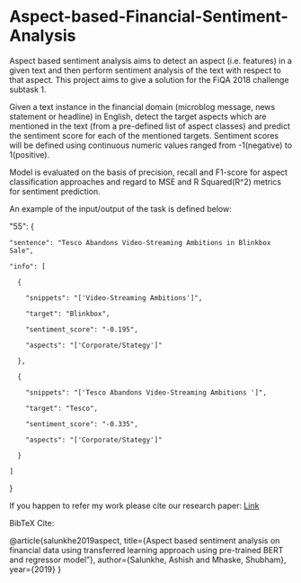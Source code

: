 # Aspect-based-Financial-Sentiment-Analysis
Aspect based sentiment analysis aims to detect an aspect (i.e. features) in a given text and then perform sentiment analysis of the text with respect to that aspect. This project aims to give a solution for the FiQA 2018 challenge subtask 1. <br>

Given a text instance in the financial domain (microblog message, news statement or headline) in English, detect the target aspects which are mentioned in the text (from a pre-defined list of aspect classes) and predict the sentiment score for each of the mentioned targets. Sentiment scores will be defined using continuous numeric values ranged from -1(negative) to 1(positive). <br>

Model is evaluated on the basis of precision, recall and F1-score for aspect classification approaches and regard to MSE and R Squared(R^2) metrics for sentiment prediction. <br>

An example of the input/output of the task is defined below: <br>

"55": { 

    "sentence": "Tesco Abandons Video-Streaming Ambitions in Blinkbox Sale", 

    "info": [ 

      { 

        "snippets": "['Video-Streaming Ambitions']", 

        "target": "Blinkbox", 

        "sentiment_score": "-0.195", 

        "aspects": "['Corporate/Stategy']" 

      }, 

      { 

        "snippets": "['Tesco Abandons Video-Streaming Ambitions ']", 

        "target": "Tesco", 

        "sentiment_score": "-0.335", 

        "aspects": "['Corporate/Stategy']" 

      } 

    ] 

  } 
  
  
  If you happen to refer my work please cite our research paper: [Link](https://scholar.google.com/scholar?cluster=17063964007769067631&hl=en&as_sdt=2005)
  
  BibTeX Cite:
  
  @article{salunkhe2019aspect,
  title={Aspect based sentiment analysis on financial data using transferred learning approach using pre-trained BERT and regressor model”},
  author={Salunkhe, Ashish and Mhaske, Shubham},
  year={2019}
  }
